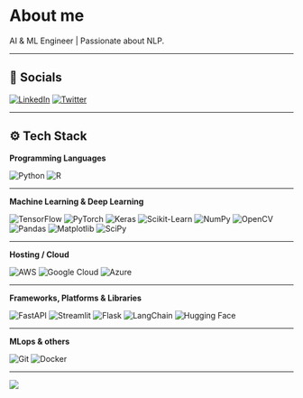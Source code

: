 
# About me  
AI & ML Engineer | Passionate about NLP.

---

## 🔗 Socials  
[![LinkedIn](https://img.shields.io/badge/-LinkedIn-0077B5?style=flat&logo=linkedin)](https://www.linkedin.com/in/konstantinos-tournas-05513b334/)  [![Twitter](https://img.shields.io/badge/-Twitter-1DA1F2?style=flat&logo=twitter)](https://x.com/Tournas_)

---

## ⚙️ Tech Stack

**Programming Languages**  

![Python](https://img.shields.io/badge/-Python-000?style=flat&logo=python&logoColor=white&scale=1.3)  ![R](https://img.shields.io/badge/-R-276DC3?style=flat&logo=r&logoColor=white&scale=1.3)

---

**Machine Learning & Deep Learning**  

![TensorFlow](https://img.shields.io/badge/-TensorFlow-FF6F00?style=flat&logo=tensorflow&logoColor=white&scale=1.3)  ![PyTorch](https://img.shields.io/badge/-PyTorch-EE4C2C?style=flat&logo=pytorch&logoColor=white&scale=1.3)  ![Keras](https://img.shields.io/badge/-Keras-D00000?style=flat&logo=keras&logoColor=white&scale=1.3)  ![Scikit-Learn](https://img.shields.io/badge/-Scikit%20Learn-F7931E?style=flat&logo=scikit-learn&logoColor=white&scale=1.3)  ![NumPy](https://img.shields.io/badge/-NumPy-013243?style=flat&logo=numpy&logoColor=white&scale=1.3)  ![OpenCV](https://img.shields.io/badge/-OpenCV-5C3EE8?style=flat&logo=opencv&logoColor=white&scale=1.3)  ![Pandas](https://img.shields.io/badge/-Pandas-006F61?style=flat&logo=pandas&logoColor=white&scale=1.3)  ![Matplotlib](https://img.shields.io/badge/-Matplotlib-003B57?style=flat&logo=matplotlib&logoColor=white&scale=1.3)  ![SciPy](https://img.shields.io/badge/-SciPy-8A5E9F?style=flat&logo=scipy&logoColor=white&scale=1.3)

---

**Hosting / Cloud**  

![AWS](https://img.shields.io/badge/-AWS-232F3E?style=flat&logo=amazonaws&logoColor=white&scale=1.3)  ![Google Cloud](https://img.shields.io/badge/-Google%20Cloud-4285F4?style=flat&logo=google-cloud&logoColor=white&scale=1.3)  ![Azure](https://img.shields.io/badge/-Azure-0089D6?style=flat&logo=microsoftazure&logoColor=white&scale=1.3)

---

**Frameworks, Platforms & Libraries**  

![FastAPI](https://img.shields.io/badge/-FastAPI-009688?style=flat&logo=fastapi&logoColor=white&scale=1.3)  ![Streamlit](https://img.shields.io/badge/-Streamlit-FF4B4B?style=flat&logo=streamlit&logoColor=white&scale=1.3)  ![Flask](https://img.shields.io/badge/-Flask-000000?style=flat&logo=flask&logoColor=white&scale=1.3)  ![LangChain](https://img.shields.io/badge/-LangChain-FF0000?style=flat&logo=langchain&logoColor=white&scale=1.3)  ![Hugging Face](https://img.shields.io/badge/-Hugging%20Face-FF6F00?style=flat&logo=huggingface&logoColor=white&scale=1.3)

---

**MLops & others**  

![Git](https://img.shields.io/badge/-Git-F05032?style=flat&logo=git&logoColor=white&scale=1.3)  ![Docker](https://img.shields.io/badge/-Docker-2496ED?style=flat&logo=docker&logoColor=white&scale=1.3)

---

[![](https://visitcount.itsvg.in/api?id=tournas&label=Profile%20Views&icon=0&pretty=true)](https://visitcount.itsvg.in)
